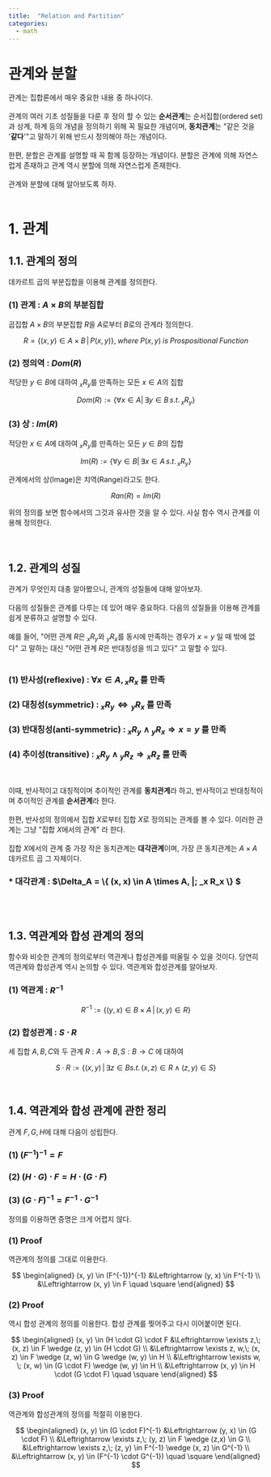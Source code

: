 ```yaml
---
title:  "Relation and Partition"
categories:
  - math
---
```

# 관계와 분할
관계는 집합론에서 매우 중요한 내용 중 하나이다.
<br>
<br>
관계의 여러 기초 성질들을 다룬 후 정의 할 수 있는 **순서관계**는 순서집합(ordered set)과 상계, 하계 등의 개념을 정의하기 위해 꼭 필요한 개념이며, **동치관계**는 "같은 것을 '**같다**'"고 말하기 위해 반드시 정의해야 하는 개념이다.
<br>
<br>
한편, 분할은 관계를 설명할 때 꼭 함께 등장하는 개념이다. 분할은 관계에 의해 자연스럽게 존재하고 관계 역시 분할에 의해 자연스럽게 존재한다.
<br>
<br>
관계와 분할에 대해 알아보도록 하자.
<br>
<br>  

# 1. 관계
## 1.1. 관계의 정의
데카르트 곱의 부분집합을 이용해 관계를 정의한다.
### (1) 관계 : $A \times B$의 부분집합
곱집합 $A \times B$의 부분집합 $R$을 $A$로부터 $B$로의 관계라 정의한다.  

$$
R = \{(x,\, y) \in A \times B\, |\, P(x, y)\},\; where\; P(x, y)\; is\;  Prospositional\; Function
$$ 

### (2) 정의역 : $Dom(R)$
적당한 $y \in B$에 대하여 ${}_x R_y$를 만족하는 모든 $x \in A$의 집합  

$$
Dom(R) := \{\forall x \in A |\, \exists y \in B \, s.t.\, {}_x R_y \}
$$  

### (3) 상 : $Im(R)$
적당한 $x \in A$에 대하여 ${}_x R_y$를 만족하는 모든 $y \in B$의 집합  

$$
Im(R) := \{\forall y \in B |\, \exists x \in A \, s.t.\, {}_x R_y \}
$$  

관계에서의 상(Image)은 치역(Range)라고도 한다.  

$$
Ran(R) = Im(R)
$$
  
위의 정의를 보면 함수에서의 그것과 유사한 것을 알 수 있다. 사실 함수 역시 관계를 이용해 정의한다.  
<br>
<br>

## 1.2. 관계의 성질
관계가 무엇인지 대충 알아봤으니, 관계의 성질들에 대해 알아보자. 
<br>
<br>
다음의 성질들은 관계를 다루는 데 있어 매우 중요하다. 다음의 성질들을 이용해 관계를 쉽게 분류하고 설명할 수 있다.
<br>
<br>
예를 들어, "어떤 관계 $R$은 ${}_x R_y$와 ${}_y R_x$를 동시에 만족하는 경우가 $x = y$ 일 때 밖에 없다" 고 말하는 대신 "어떤 관계 $R$은 반대칭성을 띄고 있다" 고 말할 수 있다.
<br>
<br>

### (1) 반사성(reflexive) : $\forall x \in A,\, {}_x R_x$ 를 만족
### (2) 대칭성(symmetric) : ${}_x R_y \Leftrightarrow {}_y R_x$ 를 만족
### (3) 반대칭성(anti-symmetric) : ${}_x R_y \wedge {}_y R_x \Rightarrow x = y$ 를 만족
### (4) 추이성(transitive) : ${}_x R_y \wedge {}_y R_z \Rightarrow {}_x R_z$ 를 만족
<br>  

이때, 반사적이고 대칭적이며 추이적인 관계를 **동치관계**라 하고, 반사적이고 반대칭적이며 추이적인 관계를 **순서관계**라 한다.
<br>
<br>
한편, 반사성의 정의에서 집합 $X$로부터 집합 $X$로 정의되는 관계를 볼 수 있다. 이러한 관계는 그냥 "집합 $X$에서의 관계" 라 한다.
<br>
<br>
집합 $X$에서의 관계 중 가장 작은 동치관계는 **대각관계**이며, 가장 큰 동치관계는 $A \times A$ 데카르트 곱 그 자체이다.

### * 대각관계 : $\Delta_A = \\{ (x, x) \in A \times A\, |\; _x R_x \\} $ 

<br>
<br>  

## 1.3. 역관계와 합성 관계의 정의
함수와 비슷한 관계의 정의로부터 역관계나 합성관계를 떠올릴 수 있을 것이다. 당연히 역관계와 합성관계 역시 논의할 수 있다. 역관계와 합성관계를 알아보자.
<br>
### (1) 역관계 : $R^{-1}$  

$$
R^{-1} :=  \{ (y, x) \in B \times A\, |\, (x, y) \in R \}
$$  

### (2) 합성관계 : $S \cdot R$
세 집합 $A, B, C$와 두 관계 $R : A \rightarrow B,\, S : B \rightarrow C$ 에 대하여  

$$
S \cdot R := \{ (x, y)\, |\, \exists z \in B s.t. \, (x, z) \in R \wedge (z, y) \in S \}
$$  

<br>

## 1.4. 역관계와 합성 관계에 관한 정리
관계 $F, G, H$에 대해 다음이 성립한다.  

### (1) $(F^{-1})^{-1} = F$
### (2) $(H \cdot G) \cdot F = H \cdot (G \cdot F)$
### (3) $(G \cdot F)^{-1} = F^{-1} \cdot G^{-1}$

정의를 이용하면 증명은 크게 어렵지 않다.  

### (1) Proof
역관계의 정의를 그대로 이용한다.  

$$
\begin{aligned}
(x, y) \in (F^{-1})^{-1} 
&\Leftrightarrow (y, x) \in F^{-1} \\
&\Leftrightarrow (x, y) \in F \quad \square
\end{aligned}
$$

### (2) Proof
역시 합성 관계의 정의를 이용한다. 합성 관계를 찢어주고 다시 이어붙이면 된다.  

$$
\begin{aligned}
(x, y) \in (H \cdot G) \cdot F 
&\Leftrightarrow \exists z,\; (x, z) \in F \wedge (z, y) \in (H \cdot G) \\
&\Leftrightarrow \exists z, w,\; (x, z) \in F \wedge (z, w) \in G \wedge (w, y) \in H \\
&\Leftrightarrow \exists w, \; (x, w) \in (G \cdot F) \wedge (w, y) \in H \\
&\Leftrightarrow (x, y) \in H \cdot (G \cdot F) \quad \square
\end{aligned}
$$

### (3) Proof
역관계와 합성관계의 정의를 적절히 이용한다.  

$$
\begin{aligned}
(x, y) \in (G \cdot F)^{-1} 
&\Leftrightarrow (y, x) \in (G \cdot F) \\
&\Leftrightarrow \exists z,\; (y, z) \in F \wedge (z,x) \in G \\
&\Leftrightarrow \exists z,\; (z, y) \in F^{-1} \wedge (x, z) \in G^{-1} \\
&\Leftrightarrow (x, y) \in (F^{-1} \cdot G^{-1}) \quad \square
\end{aligned}
$$
